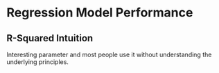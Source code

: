 # Regression Model Performance

## R-Squared Intuition

Interesting parameter and most people use it without understanding the underlying principles.
